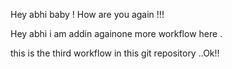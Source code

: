 Hey abhi baby ! How are you again !!! 

Hey abhi i am addin againone more workflow here .

this is the third workflow in this git repository ..Ok!!